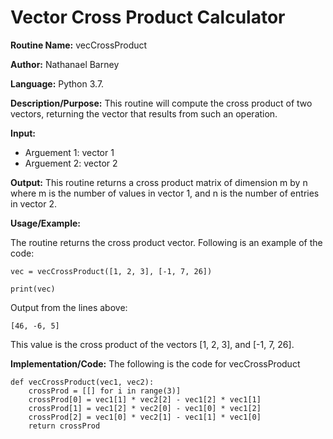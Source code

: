 # Vector Cross Product Calculator

**Routine Name:**           vecCrossProduct

**Author:** Nathanael Barney

**Language:** Python 3.7.

**Description/Purpose:** This routine will compute the cross product of two vectors, returning the vector that 
results from such an operation.

**Input:** 
* Arguement 1: vector 1
* Arguement 2: vector 2

**Output:** This routine returns a cross product matrix of dimension m by n where m is the number of values 
in vector 1, and n is the number of entries in vector 2.

**Usage/Example:**

The routine returns the cross product vector. Following is an example of the code:

```
vec = vecCrossProduct([1, 2, 3], [-1, 7, 26])

print(vec)
 ```

Output from the lines above:

```
[46, -6, 5]
```

This value is the cross product of the vectors [1, 2, 3], and [-1, 7, 26].

**Implementation/Code:** The following is the code for vecCrossProduct

```
def vecCrossProduct(vec1, vec2):
    crossProd = [[] for i in range(3)]
    crossProd[0] = vec1[1] * vec2[2] - vec1[2] * vec1[1]
    crossProd[1] = vec1[2] * vec2[0] - vec1[0] * vec1[2]
    crossProd[2] = vec1[0] * vec2[1] - vec1[1] * vec1[0]
    return crossProd
```
